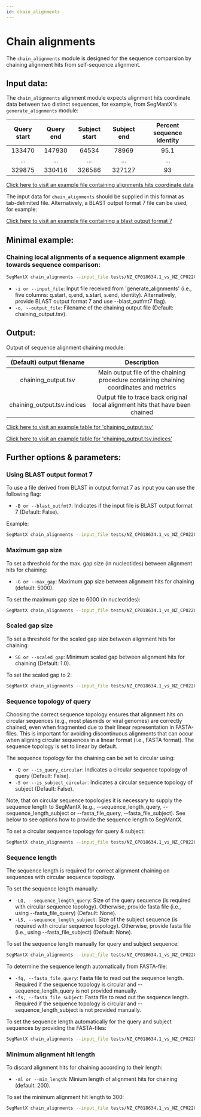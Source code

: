 ```yaml
---
id: chain_alignments
---
```


# Chain alignments

The `chain_alignments` module is designed for the sequence comparsion by chaining alignment hits from self-sequence alignment. 

## Input data:
The `chain_alignments` alignment module expects alignment hits coordinate data between two distinct sequences, for example, from SegMantX's `generate_alignments` module:

| Query start | Query end | Subject start | Subject end | Percent sequence identity |
|:-----------:|:---------:|:-------------:|:-----------:|:-------------------------:|
| 133470      | 147930    | 64534         | 78969       | 95.1                      |
| ...         | ...       | ...           | ...         | ...                       |
| 329875      | 330416    | 326586         | 327127     | 93                        |

[Click here to visit an example file containing alignments hits coordinate data](https://github.com/DMH-biodatasci/SegMantX/blob/main/docs/tbl/NZ_CP018634.1_vs_NZ_CP022004.1.alignment_coordinates.tsv)

The input data for `chain_alignments` should be supplied in this format as tab-delimited file. Alternatively, a BLAST output format 7 file can be used, for example:

[Click here to visit an example file containing a blast output format 7](https://github.com/DMH-biodatasci/SegMantX/blob/main/docs/tbl/NZ_CP018634.1_vs_NZ_CP022004.1.blast.x7)

## Minimal example:
### Chaining local alignments of a sequence alignment example towards sequence comparison:
```bash
SegMantX chain_alignments --input_file tests/NZ_CP018634.1_vs_NZ_CP022004.1.alignment_coordinates.tsv -o tests/NZ_CP018634.1_vs_NZ_CP022004.1.chains.tsv
```
- `-i or --input_file`: Input file received from 'generate_alignments' (i.e., five columns: q.start, q.end, s.start, s.end, identity). Alternatively, provide BLAST output format 7 and use --blast_outfmt7 flag).
- `-o, --output_file`: Filename of the chaining output file (Default: chaining_output.tsv).

## Output:

Output of sequence alignment chaining module:

| (Default) output filename | Description |
|:----------:|:-----------:|
| chaining_output.tsv | Main output file of the chaining procedure containing chaining coordinates and metrics |  
| chaining_output.tsv.indices | Output file to trace back original local alignment hits that have been chained | 

[Click here to visit an example table for 'chaining_output.tsv'](https://github.com/DMH-biodatasci/SegMantX/blob/main/docs/tbl/NZ_CP018634.1_vs_NZ_CP022004.1.tsv)

[Click here to visit an example table for 'chaining_output.tsv.indices'](https://github.com/DMH-biodatasci/SegMantX/blob/main/docs/tbl/NZ_CP018634.1_vs_NZ_CP022004.1.tsv.indices)

## Further options & parameters:

### Using BLAST output format 7
To use a file derived from BLAST in output format 7 as input you can use the following flag:
- `-B or --blast_outfmt7`: Indicates if the input file is BLAST output format 7 (Default: False).

Example:
```bash
SegMantX chain_alignments --input_file tests/NZ_CP018634.1_vs_NZ_CP022004.1.blast.x7 -o tests/NZ_CP018634.1_vs_NZ_CP022004.1.chains.tsv --blast_outfmt7
```

### Maximum gap size
To set a threshold for the max. gap size (in nucleotides) between alignment hits for chaining:
- `-G or --max_gap`: Maximum gap size between alignment hits for chaining (default: 5000).
        
To set the maximum gap size to 6000 (in nucleotides):
```bash
SegMantX chain_alignments --input_file tests/NZ_CP018634.1_vs_NZ_CP022004.1.alignment_coordinates.tsv -o tests/NZ_CP018634.1_vs_NZ_CP022004.1.chains.tsv --max_gap 6000
```

### Scaled gap size
To set a threshold for the scaled gap size between alignment hits for chaining:
- `SG or --scaled_gap`: Minimum scaled gap between alignment hits for chaining (Default: 1.0).
        
To set the scaled gap to 2:
```bash
SegMantX chain_alignments --input_file tests/NZ_CP018634.1_vs_NZ_CP022004.1.alignment_coordinates.tsv -o tests/NZ_CP018634.1_vs_NZ_CP022004.1.chains.tsv --scaled_gap 2
```

### Sequence topology of query
Choosing the correct sequence topology ensures that alignment hits on circular sequences (e.g., most plasmids or viral genomes) are correctly chained, even when fragmented due to their linear representation in FASTA-files. This is important for avoiding discontinuous alignments that can occur when aligning circular sequences in a linear format (i.e., FASTA format). The sequence topology is set to linear by default.

The sequence topology for the chaining can be set to circular using:
- `-Q or --is_query_circular`: Indicates a circular sequence topology of query (Default: False).
- `-S or --is_subject_circular`: Indicates a circular sequence topology of subject (Default: False).

Note, that on circular sequence topologies it is necessary to supply the sequence length to SegMantX (e.g., --sequence_length_query, --sequence_length_subject or --fasta_file_query, --fasta_file_subject). See below to see options how to provide the sequence length to SegMantX.

To set a circular sequence topology for query & subject:
```bash
SegMantX chain_alignments --input_file tests/NZ_CP018634.1_vs_NZ_CP022004.1.alignment_coordinates.tsv -o tests/NZ_CP018634.1_vs_NZ_CP022004.1.chains.tsv --is_query_circular --is_subject_circular --fasta_file_query tests/NZ_CP018634.1.fasta --fasta_file_subject tests/NZ_CP022004.1.fasta
```
### Sequence length
The sequence length is required for correct alignment chaining on sequences with circular sequence topology.

To set the sequence length manually:
- `-LQ, --sequence_length_query`: Size of the query sequence (is required with circular sequence topology). Otherwise, provide fasta file (i.e., using --fasta_file_query) (Default: None).
- `-LS, --sequence_length_subject`: Size of the subject sequence (is required with circular sequence topology). Otherwise, provide fasta file (i.e., using --fasta_file_subject) (Default: None).
        
To set the sequence length manually for query and subject sequence:
```bash
SegMantX chain_alignments --input_file tests/NZ_CP018634.1_vs_NZ_CP022004.1.alignment_coordinates.tsv -o tests/NZ_CP018634.1_vs_NZ_CP022004.1.chains.tsv --is_query_circular --is_subject_circular --sequence_length_query 92831 --sequence_length_subject 59371
```

To determine the sequence length automatically from FASTA-file:
- `-fq, --fasta_file_query`: Fasta file to read out the sequence length. Required if the sequence topology is circular and --sequence_length_query is not provided manually.
- `-fs, --fasta_file_subject`: Fasta file to read out the sequence length. Required if the sequence topology is circular and --sequence_length_subject is not provided manually.
                        
To set the sequence length automatically for the query and subject sequences by providing the FASTA-files:
```bash
SegMantX chain_alignments --input_file tests/NZ_CP018634.1_vs_NZ_CP022004.1.alignment_coordinates.tsv --fasta_file_query tests/NZ_CP018634.1.fasta --fasta_file_subject tests/NZ_CP022004.1.fasta --is_query_circular --is_subject_circular -o tests/NZ_CP018634.1_vs_NZ_CP022004.1.chains.tsv
```
                        
### Minimum alignment hit length
To discard alignment hits for chaining according to their length:
- `-ml or --min_length`: Minium length of alignment hits for chaining (default: 200).
        
To set the minimum alignment hit length to 300:
```bash
SegMantX chain_alignments --input_file tests/NZ_CP018634.1_vs_NZ_CP022004.1.alignment_coordinates.tsv -o tests/NZ_CP018634.1_vs_NZ_CP022004.1.chains.tsv --min_length 300
```